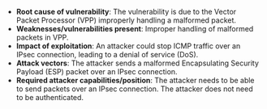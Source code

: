 - **Root cause of vulnerability**: The vulnerability is due to the Vector Packet Processor (VPP) improperly handling a malformed packet.
- **Weaknesses/vulnerabilities present**: Improper handling of malformed packets in VPP.
- **Impact of exploitation**: An attacker could stop ICMP traffic over an IPsec connection, leading to a denial of service (DoS).
- **Attack vectors**: The attacker sends a malformed Encapsulating Security Payload (ESP) packet over an IPsec connection.
- **Required attacker capabilities/position**: The attacker needs to be able to send packets over an IPsec connection. The attacker does not need to be authenticated.